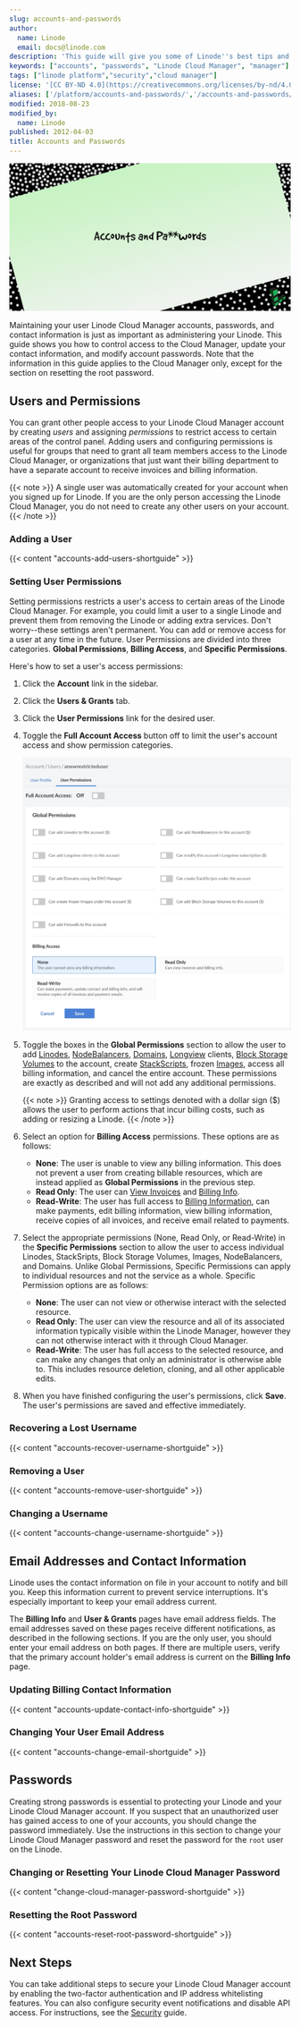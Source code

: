 ```yaml
---
slug: accounts-and-passwords
author:
  name: Linode
  email: docs@linode.com
description: 'This guide will give you some of Linode''s best tips and tricks for best practices when it comes to managing accounts and passwords on your systems.'
keywords: ["accounts", "passwords", "Linode Cloud Manager", "manager"]
tags: ["linode platform","security","cloud manager"]
license: '[CC BY-ND 4.0](https://creativecommons.org/licenses/by-nd/4.0)'
aliases: ['/platform/accounts-and-passwords/','/accounts-and-passwords/','/platform/manager/accounts-and-passwords/','/platform/manager/accounts-and-passwords-classic-manager/','/platform/manager/accounts-and-passwords-new-manager/']
modified: 2018-08-23
modified_by:
  name: Linode
published: 2012-04-03
title: Accounts and Passwords
---
```


![Accounts and Passwords](Accounts_and_Passwords_smg.jpg)

Maintaining your user Linode Cloud Manager accounts, passwords, and contact information is just as important as administering your Linode. This guide shows you how to control access to the Cloud Manager, update your contact information, and modify account passwords. Note that the information in this guide applies to the Cloud Manager only, except for the section on resetting the root password.

## Users and Permissions

You can grant other people access to your Linode Cloud Manager account by creating *users* and assigning *permissions* to restrict access to certain areas of the control panel. Adding users and configuring permissions is useful for groups that need to grant all team members access to the Linode Cloud Manager, or organizations that just want their billing department to have a separate account to receive invoices and billing information.

 {{< note >}}
A single user was automatically created for your account when you signed up for Linode. If you are the only person accessing the Linode Cloud Manager, you do not need to create any other users on your account.
{{< /note >}}

### Adding a User

{{< content "accounts-add-users-shortguide" >}}

### Setting User Permissions

Setting permissions restricts a user's access to certain areas of the Linode Cloud Manager. For example, you could limit a user to a single Linode and prevent them from removing the Linode or adding extra services. Don't worry--these settings aren't permanent. You can add or remove access for a user at any time in the future. User Permissions are divided into three categories. **Global Permissions**, **Billing Access**, and **Specific Permissions**.

Here's how to set a user's access permissions:

1.  Click the **Account** link in the sidebar.
1.  Click the **Users & Grants** tab.
1.  Click the **User Permissions** link for the desired user.
1.  Toggle the **Full Account Access** button off to limit the user's account access and show permission categories.

    ![Configure User permissions in the Linode Cloud Manager.](accounts-user-permissions.png "Configure User permissions in the Linode Cloud Manager")

1.  Toggle the boxes in the **Global Permissions** section to allow the user to add [Linodes](/docs/guides/getting-started/), [NodeBalancers](/docs/guides/getting-started-with-nodebalancers/), [Domains](/docs/networking/dns/dns-manager-overview/#domain-zones), [Longview](/docs/guides/what-is-longview/) clients, [Block Storage Volumes](/docs/products/storage/block-storage/) to the account, create [StackScripts](/docs/platform/stackscripts/), frozen [Images](/docs/products/tools/images/), access all billing information, and cancel the entire account. These permissions are exactly as described and will not add any additional permissions.

    {{< note >}}
Granting access to settings denoted with a dollar sign ($) allows the user to perform actions that incur billing costs, such as adding or resizing a Linode.
{{< /note >}}

1. Select an option for **Billing Access** permissions. These options are as follows:

    - **None**: The user is unable to view any billing information. This does not prevent a user from creating billable resources, which are instead applied as **Global Permissions** in the previous step.
    - **Read Only**: The user can [View Invoices](/docs/guides/manage-billing-in-cloud-manager/#viewing-invoices-and-payments) and [Billing Info](/docs/guides/manage-billing-in-cloud-manager/#accessing-billing-information).
    - **Read-Write**: The user has full access to [Billing Information](/docs/guides/manage-billing-in-cloud-manager/#accessing-billing-information), can make payments, edit billing information, view billing information, receive copies of all invoices, and receive email related to payments.

1.  Select the appropriate permissions (None, Read Only, or Read-Write) in the **Specific Permissions** section to allow the user to access individual Linodes, StackSripts, Block Storage Volumes, Images, NodeBalancers, and Domains. Unlike Global Permissions, Specific Permissions can apply to individual resources and not the service as a whole. Specific Permission options are as follows:

    - **None**: The user can not view or otherwise interact with the selected resource.
    - **Read Only**: The user can view the resource and all of its associated information typically visible within the Linode Manager, however they can not otherwise interact with it through Cloud Manager.
    - **Read-Write**: The user has full access to the selected resource, and can make any changes that only an administrator is otherwise able to. This includes resource deletion, cloning, and all other applicable edits.

1.  When you have finished configuring the user's permissions, click **Save**. The user's permissions are saved and effective immediately.

### Recovering a Lost Username

{{< content "accounts-recover-username-shortguide" >}}

### Removing a User

{{< content "accounts-remove-user-shortguide" >}}

### Changing a Username

{{< content "accounts-change-username-shortguide" >}}

## Email Addresses and Contact Information

Linode uses the contact information on file in your account to notify and bill you. Keep this information current to prevent service interruptions. It's especially important to keep your email address current.

The **Billing Info** and **User & Grants** pages have email address fields. The email addresses saved on these pages receive different notifications, as described in the following sections. If you are the only user, you should enter your email address on both pages. If there are multiple users, verify that the primary account holder's email address is current on the **Billing Info** page.

### Updating Billing Contact Information

{{< content "accounts-update-contact-info-shortguide" >}}

### Changing Your User Email Address

{{< content "accounts-change-email-shortguide" >}}

## Passwords

Creating strong passwords is essential to protecting your Linode and your Linode Cloud Manager account. If you suspect that an unauthorized user has gained access to one of your accounts, you should change the password immediately. Use the instructions in this section to change your Linode Cloud Manager password and reset the password for the `root` user on the Linode.

### Changing or Resetting Your Linode Cloud Manager Password

{{< content "change-cloud-manager-password-shortguide" >}}

### Resetting the Root Password

{{< content "accounts-reset-root-password-shortguide" >}}

## Next Steps

You can take additional steps to secure your Linode Cloud Manager account by enabling the two-factor authentication and IP address whitelisting features. You can also configure security event notifications and disable API access. For instructions, see the [Security](/docs/guides/user-security-controls/) guide.
